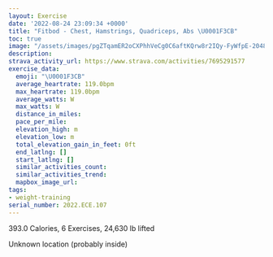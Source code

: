```yaml
---
layout: Exercise
date: '2022-08-24 23:09:34 +0000'
title: "Fitbod - Chest, Hamstrings, Quadriceps, Abs \U0001F3CB️"
toc: true
image: "/assets/images/pgZTqamER2oCXPhhVeCg0C6aftKQrw8r2IQy-FyWfpE-2048x1152.jpg.jpeg"
description:
strava_activity_url: https://www.strava.com/activities/7695291577
exercise_data:
  emoji: "\U0001F3CB️"
  average_heartrate: 119.0bpm
  max_heartrate: 119.0bpm
  average_watts: W
  max_watts: W
  distance_in_miles:
  pace_per_mile:
  elevation_high: m
  elevation_low: m
  total_elevation_gain_in_feet: 0ft
  end_latlng: []
  start_latlng: []
  similar_activities_count:
  similar_activities_trend:
  mapbox_image_url:
tags:
- weight-training
serial_number: 2022.ECE.107
---
```

393.0 Calories, 6 Exercises, 24,630 lb lifted

Unknown location (probably inside)
